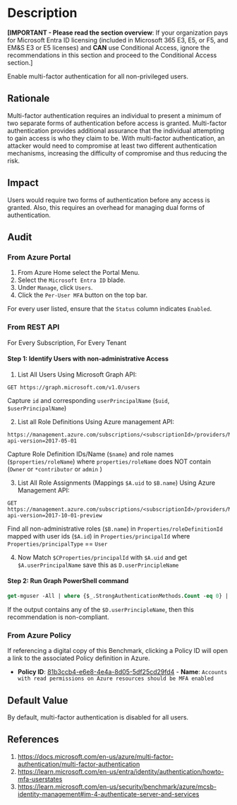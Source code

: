 # Description

**[IMPORTANT - Please read the section overview**: If your organization pays for Microsoft Entra ID licensing (included in Microsoft 365 E3, E5, or F5, and EM&S E3 or E5 licenses) and **CAN** use Conditional Access, ignore the recommendations in this section and proceed to the Conditional Access section.]

Enable multi-factor authentication for all non-privileged users.

## Rationale

Multi-factor authentication requires an individual to present a minimum of two separate forms of authentication before access is granted. Multi-factor authentication provides additional assurance that the individual attempting to gain access is who they claim to be. With multi-factor authentication, an attacker would need to compromise at least two different authentication mechanisms, increasing the difficulty of compromise and thus reducing the risk.

## Impact

Users would require two forms of authentication before any access is granted. Also, this requires an overhead for managing dual forms of authentication.

## Audit

### From Azure Portal

1. From Azure Home select the Portal Menu.
2. Select the `Microsoft Entra ID` blade.
3. Under `Manage`, click `Users`.
4. Click the `Per-User MFA` button on the top bar.

For every user listed, ensure that the `Status` column indicates `Enabled`.

### From REST API

For Every Subscription, For Every Tenant

#### Step 1: Identify Users with non-administrative Access

1. List All Users Using Microsoft Graph API:

```
GET https://graph.microsoft.com/v1.0/users
```

Capture `id` and corresponding `userPrincipalName` (`$uid`, `$userPrincipalName`)

2. List all Role Definitions Using Azure management API:

```
https://management.azure.com/subscriptions/<subscriptionId>/providers/Microsoft.Authorization/roleDefinitions?api-version=2017-05-01
```

Capture Role Definition IDs/Name (`$name`) and role names (`$properties/roleName`) where `properties/roleName` does NOT contain (`Owner` or `*contributor` or `admin` )

3. List All Role Assignments (Mappings `$A.uid` to `$B.name`) Using Azure Management API:

```
GET https://management.azure.com/subscriptions/<subscriptionId>/providers/Microsoft.Authorization/roleassignments?api-version=2017-10-01-preview
```

Find all non-administrative roles (`$B.name`) in `Properties/roleDefinitionId` mapped with user ids (`$A.id`) in `Properties/principalId` where `Properties/principalType` == `User`

4. Now Match `$CProperties/principalId` with `$A.uid` and get `$A.userPrincipalName` save this as `D.userPrincipleName`

#### Step 2: Run Graph PowerShell command

```ps
get-mguser -All | where {$_.StrongAuthenticationMethods.Count -eq 0} | Select-Object -Property UserPrincipalName
```

If the output contains any of the `$D.userPrincipleName`, then this recommendation is non-compliant.

### From Azure Policy

If referencing a digital copy of this Benchmark, clicking a Policy ID will open a link to the associated Policy definition in Azure.

- **Policy ID**: [81b3ccb4-e6e8-4e4a-8d05-5df25cd29fd4](https://portal.azure.com/#view/Microsoft_Azure_Policy/PolicyDetailBlade/definitionId/%2Fproviders%2FMicrosoft.Authorization%2FpolicyDefinitions%2F81b3ccb4-e6e8-4e4a-8d05-5df25cd29fd4) - **Name**: `Accounts with read permissions on Azure resources should be MFA enabled`

## Default Value

By default, multi-factor authentication is disabled for all users.

## References

1. <https://docs.microsoft.com/en-us/azure/multi-factor-authentication/multi-factor-authentication>
2. <https://learn.microsoft.com/en-us/entra/identity/authentication/howto-mfa-userstates>
3. <https://learn.microsoft.com/en-us/security/benchmark/azure/mcsb-identity-management#im-4-authenticate-server-and-services>

